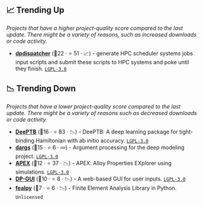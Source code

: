 ## 📈 Trending Up

_Projects that have a higher project-quality score compared to the last update. There might be a variety of reasons, such as increased downloads or code activity._

- <b><a href="https://github.com/deepmodeling/dpdispatcher">dpdispatcher</a></b> (🥈22 ·  ⭐ 51 · 📈) - generate HPC scheduler systems jobs input scripts and submit these scripts to HPC systems and poke until they finish. <code><a href="http://bit.ly/37RvQcA">LGPL-3.0</a></code>

## 📉 Trending Down

_Projects that have a lower project-quality score compared to the last update. There might be a variety of reasons such as decreased downloads or code activity._

- <b><a href="https://github.com/deepmodeling/DeePTB">DeePTB</a></b> (🥈16 ·  ⭐ 83 · 📉) - DeePTB: A deep learning package for tight-binding Hamiltonian with ab initio accuracy. <code><a href="http://bit.ly/37RvQcA">LGPL-3.0</a></code>
- <b><a href="https://github.com/deepmodeling/dargs">dargs</a></b> (🥈15 ·  ⭐ 6 · 💤) - Argument processing for the deep modeling project. <code><a href="http://bit.ly/37RvQcA">LGPL-3.0</a></code>
- <b><a href="https://github.com/deepmodeling/APEX">APEX</a></b> (🥈12 ·  ⭐ 37 · 📉) - APEX: Alloy Properties EXplorer using simulations. <code><a href="http://bit.ly/37RvQcA">LGPL-3.0</a></code>
- <b><a href="https://github.com/deepmodeling/dpgui">DP-GUI</a></b> (🥉10 ·  ⭐ 8 · 📉) - A web-based GUI for user inputs. <code><a href="http://bit.ly/37RvQcA">LGPL-3.0</a></code>
- <b><a href="https://github.com/deepmodeling/fealpy">fealpy</a></b> (🥉7 ·  ⭐ 6 · 📉) - Finite Element Analysis Library in Python. <code>Unlicensed</code>

